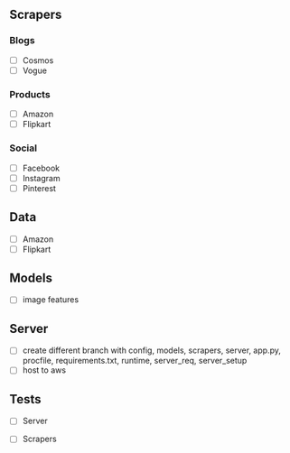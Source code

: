 ## Scrapers

### Blogs

- [ ] Cosmos
- [ ] Vogue

### Products

- [ ] Amazon
- [ ] Flipkart

### Social

- [ ] Facebook
- [ ] Instagram
- [ ] Pinterest

## Data

- [ ] Amazon
- [ ] Flipkart

## Models

- [ ] image features

## Server

- [ ]  create different branch with config, models, scrapers, server, app.py, procfile, requirements.txt, runtime, server_req, server_setup
- [ ]  host to aws

## Tests

- [ ] Server
- [ ] Scrapers 


